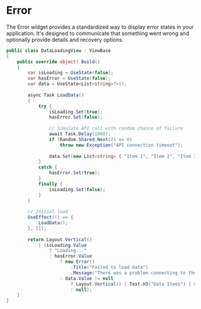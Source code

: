 # Error

The Error widget provides a standardized way to display error states in your application. It's designed to communicate that something went wrong and optionally provide details and recovery options.

```csharp demo-tabs
public class DataLoadingView : ViewBase
{
    public override object? Build()
    {
        var isLoading = UseState(false);
        var hasError = UseState(false);
        var data = UseState<List<string>?>();
        
        async Task LoadData()
        {
            try {
                isLoading.Set(true);
                hasError.Set(false);
                
                // Simulate API call with random chance of failure
                await Task.Delay(1000);
                if (Random.Shared.Next(2) == 0)
                    throw new Exception("API connection timeout");
                    
                data.Set(new List<string> { "Item 1", "Item 2", "Item 3" });
            }
            catch {
                hasError.Set(true);
            }
            finally {
                isLoading.Set(false);
            }
        }
        
        // Initial load
        UseEffect(() => {
            LoadData();
        }, []);
        
        return Layout.Vertical()
            | (isLoading.Value 
                ? "Loading..." 
                : hasError.Value 
                    ? new Error()
                        .Title("Failed to load data")
                        .Message("There was a problem connecting to the server")
                    : data.Value != null 
                        ? Layout.Vertical() | Text.H3("Data Items") | string.Join(", ", data.Value)
                        : null);
    }
}
```

<WidgetDocs Type="Ivy.Error" ExtensionsType="Ivy.ErrorExtensions"/> 